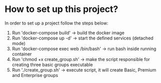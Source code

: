 # How to set up this project? 

In order to set up a project follow the steps below:

1. Run 'docker-compose build' -> build the docker image
2. Run 'docker-compose up -d' -> start the defined services (detached mode)
3. Run 'docker-compose exec web /bin/bash' -> run bash inside running container
4. Run 'chmod +x create_group.sh' -> make the script responsible for creating three basic groups executable
5. Run './create_group.sh' -> execute script, it will create Basic, Premium and Enterprise groups
